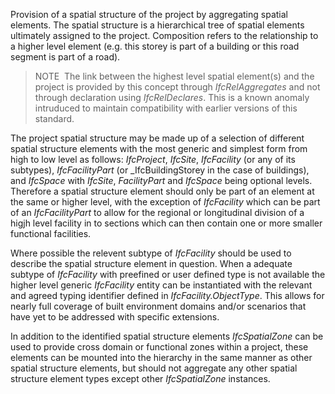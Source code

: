 Provision of a spatial structure of the project by aggregating spatial elements. The spatial structure is a hierarchical tree of spatial elements ultimately assigned to the project. Composition refers to the relationship to a higher level element (e.g. this storey is part of a building or this road segment is part of a road).

> NOTE&nbsp; The link between the highest level spatial element(s) and the project is provided by this concept through _IfcRelAggregates_ and not through declaration using _IfcRelDeclares_. This is a known anomaly intruduced to maintain compatibility with earlier versions of this standard.

The project spatial structure may be made up of a selection of different spatial structure elements with the most generic and simplest form from high to low level as follows: _IfcProject_, _IfcSite_, _IfcFacility_ (or any of its subtypes), _IfcFacilityPart_ (or _IfcBuildingStorey in the case of buildings), and _IfcSpace_ with _IfcSite_, _FacilityPart_ and _IfcSpace_ being optional levels. Therefore a spatial structure element should only be part of an element at the same or higher level, with the exception of _IfcFacility_ which can be part of an _IfcFacilityPart_ to allow for the regional or longitudinal division of a higjh level facility in to sections which can then contain one or more smaller functional facilities.

Where possible the relevent subtype of _IfcFacility_ should be used to describe the spatial structure element in question. When a adequate subtype of _IfcFacility_ with preefined or user defined type is not available the higher level generic _IfcFacility_ entity can be instantiated with the relevant and agreed typing identifier defined in _IfcFacility.ObjectType_. This allows for nearly full coverage of built environment domains and/or scenarios that have yet to be addressed with specific extensions.

In addition to the identified spatial structure elements _IfcSpatialZone_ can be used to provide cross domain or functional zones within a project, these elements can be mounted into the hierarchy in the same manner as other spatial structure elements, but should not aggregate any other spatial structure element types except other _IfcSpatialZone_ instances.
